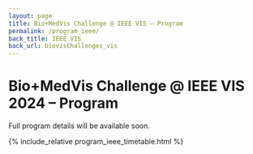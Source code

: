 ```yaml
---
layout: page
title: Bio+MedVis Challenge @ IEEE VIS – Program
permalink: /program_ieee/
back_title: IEEE VIS
back_url: biovisChallenges_vis
---
```


# Bio+MedVis Challenge @ IEEE VIS 2024 – Program

Full program details will be available soon.

{% include_relative program_ieee_timetable.html %}

